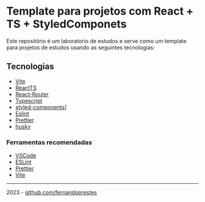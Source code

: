 # Template para projetos com React + TS + StyledComponets

Este repositório é um laboratorio de estudos e serve como um template para projetos de estudos usando as seguintes tecnologias:

## Tecnologias

- [Vite](https://vitejs.dev/)
- [ReactTS](https://pt-br.reactjs.org/)
- [React-Router](https://reactrouter.com/en/main)
- [Typescript](https://www.typescriptlang.org/)
- [styled-components](https://styled-components.com/)]
- [Eslint](https://eslint.org/)
- [Prettier](https://prettier.io/)
- [husky](https://typicode.github.io/husky/#/)

### Ferramentas recomendadas

- [VSCode](https://code.visualstudio.com/)
- [ESLint](https://marketplace.visualstudio.com/items?itemName=dbaeumer.vscode-eslint)
- [Prettier](https://marketplace.visualstudio.com/items?itemName=esbenp.prettier-vscode)
- [Vite](https://marketplace.visualstudio.com/items?itemName=antfu.vite)

---

2023 - [github.com/fernandoprestes](https://github.com/fernandoprestes)
